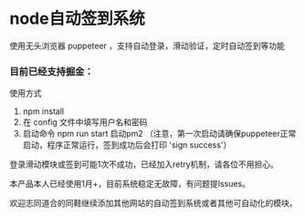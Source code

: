 # node自动签到系统

使用无头浏览器 puppeteer ，支持自动登录，滑动验证，定时自动签到等功能

### 目前已经支持掘金：

使用方式

1. npm install
2. 在 config 文件中填写用户名和密码
3. 启动命令 npm run start 启动pm2 （注意，第一次启动请确保puppeteer正常启动，程序正常运行，签到成功后会打印 'sign success'）

登录滑动模块或签到可能1次不成功，已经加入retry机制，请各位不用担心。

本产品本人已经使用1月+，目前系统稳定无故障，有问题提Issues。

欢迎志同道合的同鞋继续添加其他网站的自动签到系统或者其他可自动化的模块。
